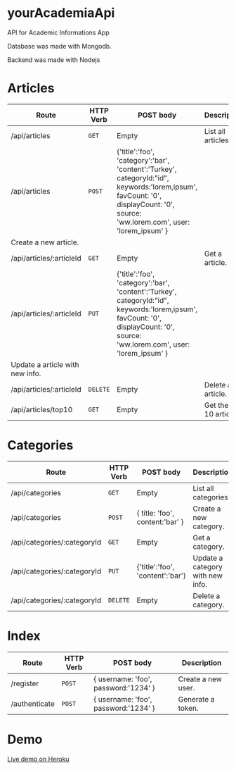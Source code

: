 # yourAcademiaApi
API for Academic Informations App

Database was made with Mongodb.

Backend was made with Nodejs

# Articles

| Route | HTTP Verb	 | POST body	 | Description	 |
| --- | --- | --- | --- |
| /api/articles | `GET` | Empty | List all articles. |
| /api/articles | `POST` | {'title':'foo', 'category':'bar', 'content':'Turkey', categoryId:"id", keywords:'lorem,ipsum', favCount: '0', displayCount: '0', source: 'ww.lorem.com', user: 'lorem_ipsum' }
 | Create a new article. |
| /api/articles/:articleId | `GET` | Empty | Get a article. |
| /api/articles/:articleId | `PUT` | {'title':'foo', 'category':'bar', 'content':'Turkey', categoryId:"id", keywords:'lorem,ipsum', favCount: '0', displayCount: '0', source: 'ww.lorem.com', user: 'lorem_ipsum' }
 | Update a article with new info. |
| /api/articles/:articleId | `DELETE` | Empty | Delete a article. |
| /api/articles/top10 | `GET` | Empty | Get the top 10 articles. |

# Categories

| Route | HTTP Verb	 | POST body	 | Description	 |
| --- | --- | --- | --- |
| /api/categories | `GET` | Empty | List all categories. |
| /api/categories | `POST` | { title: 'foo', content:'bar' } | Create a new category. |
| /api/categories/:categoryId | `GET` | Empty | Get a category. |
| /api/categories/:categoryId | `PUT` | {'title':'foo', 'content':'bar'} | Update a category with new info. |
| /api/categories/:categoryId | `DELETE` | Empty | Delete a category. |

# Index

| Route | HTTP Verb	 | POST body	 | Description	 |
| --- | --- | --- | --- |
| /register | `POST` | { username: 'foo', password:'1234' } | Create a new user. |
| /authenticate | `POST` | { username: 'foo', password:'1234' } | Generate a token. |


# Demo
[Live demo on Heroku](https://api-your-academia-server.herokuapp.com/)
